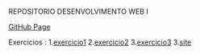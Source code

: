 REPOSITORIO DESENVOLVIMENTO WEB I

[GitHub Page](https://tyagosantos.github.io/DSWI/)

Exercicios :
1.<a href="https://tyagosantos.github.io/DSWI/exercicio1/home.html">exercicio1</a>
2.<a href="https://tyagosantos.github.io/DSWI/exercicio2/conta.html">exercicio2</a>
3.<a href="https://tyagosantos.github.io/DSWI/exercicio3/home.html">exercicio3</a>
3.<a href="https://tyagosantos.github.io/DSWI/site/home.html">site</a>
